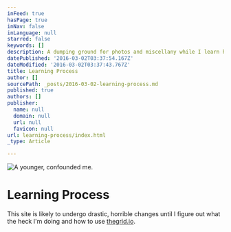 ```yaml
---
inFeed: true
hasPage: true
inNav: false
inLanguage: null
starred: false
keywords: []
description: A dumping ground for photos and miscellany while I learn how to use The Grid.
datePublished: '2016-03-02T03:37:54.167Z'
dateModified: '2016-03-02T03:37:43.767Z'
title: Learning Process
author: []
sourcePath: _posts/2016-03-02-learning-process.md
published: true
authors: []
publisher:
  name: null
  domain: null
  url: null
  favicon: null
url: learning-process/index.html
_type: Article

---
```

![A younger, confounded me.](https://the-grid-user-content.s3-us-west-2.amazonaws.com/0ad1edd0-c366-4b57-b9b9-867b37368dfe.jpg)

# Learning Process

This site is likely to undergo drastic, horrible changes until I figure out what the heck I'm doing and how to use [thegrid.io][0].

[0]: http://thegrid.io/